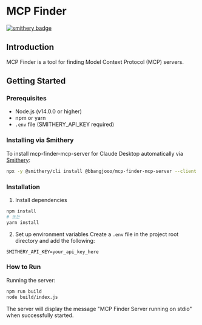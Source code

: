 # MCP Finder

[![smithery badge](https://smithery.ai/badge/@bbangjooo/mcp-finder-mcp-server)](https://smithery.ai/server/@bbangjooo/mcp-finder-mcp-server)

## Introduction

MCP Finder is a tool for finding Model Context Protocol (MCP) servers.

## Getting Started

### Prerequisites

- Node.js (v14.0.0 or higher)
- npm or yarn
- `.env` file (SMITHERY_API_KEY required)

### Installing via Smithery

To install mcp-finder-mcp-server for Claude Desktop automatically via [Smithery](https://smithery.ai/server/@bbangjooo/mcp-finder-mcp-server):

```bash
npx -y @smithery/cli install @bbangjooo/mcp-finder-mcp-server --client claude
```

### Installation

1. Install dependencies

```bash
npm install
# 또는
yarn install
```

2. Set up environment variables
   Create a `.env` file in the project root directory and add the following:

```
SMITHERY_API_KEY=your_api_key_here
```

### How to Run

Running the server:

```bash
npm run build
node build/index.js
```

The server will display the message "MCP Finder Server running on stdio" when successfully started.

